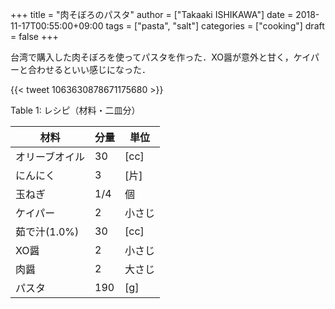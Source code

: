 +++
title = "肉そぼろのパスタ"
author = ["Takaaki ISHIKAWA"]
date = 2018-11-17T00:55:00+09:00
tags = ["pasta", "salt"]
categories = ["cooking"]
draft = false
+++

台湾で購入した肉そぼろを使ってパスタを作った．XO醤が意外と甘く，ケイパーと合わせるといい感じになった．

{{< tweet 1063630878671175680 >}}

<div class="table-caption">
  <span class="table-number">Table 1</span>:
  レシピ（材料・二皿分）
</div>

| 材料      | 分量 | 単位 |
|---------|----|----|
| オリーブオイル | 30  | [cc] |
| にんにく  | 3   | [片] |
| 玉ねぎ    | 1/4 | 個   |
| ケイパー  | 2   | 小さじ |
| 茹で汁(1.0%) | 30  | [cc] |
| XO醤      | 2   | 小さじ |
| 肉醤      | 2   | 大さじ |
| パスタ    | 190 | [g]  |
